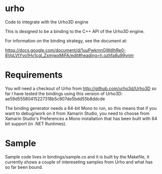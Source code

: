 # urho
Code to integrate with the Urho3D engine

This is designed to be a binding to the C++ API of the Urho3D engine.

For information on the binding strategy, see the document at:

https://docs.google.com/document/d/1uuPwkmnGWdlhRe0-8VqLVtYyo1Hv1cgl_ZxmjwxMiFA/edit#heading=h.ozhfa8u99ynm

# Requirements

You will need a checkout of Urho from http://github.com/urho3d/Urho3D so far I have tested the bindings
using this version of Urho3D: ae59d55580415227318b5c807de5bdd55b8ddcde

The binding generator needs a 64-bit Mono to run, so this means that if you want to debug/work on it
from Xamarin Studio, you need to choose from Xamarin Studio's Preferences a Mono installation that
has been built with 64 bit support (in .NET Runtimes).

# Sample

Sample code lives in bindings/sample.cs and it is built by the Makefile, it
currently shows a couple of intereseting samples from Urho and what has so 
far been bound.

